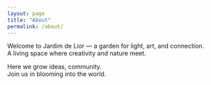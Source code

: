 ```yaml
---
layout: page
title: "About"
permalink: /about/
---
```


Welcome to Jardim de Lior — a garden for light, art, and connection.  
A living space where creativity and nature meet.  

Here we grow ideas, community.  
Join us in blooming into the world.